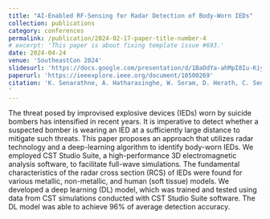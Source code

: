 ```yaml
---
title: "AI-Enabled RF-Sensing for Radar Detection of Body-Worn IEDs"
collection: publications
category: conferences
permalink: /publication/2024-02-17-paper-title-number-4
# excerpt: 'This paper is about fixing template issue #693.'
date: 2024-04-24
venue: 'SoutheastCon 2024'
slidesurl: 'https://docs.google.com/presentation/d/1BaOdYa-ahMpI8Iu-KiyQTarcxciEbmkU/edit?usp=drive_link&ouid=118393945755563807099&rtpof=true&sd=true'
paperurl: 'https://ieeexplore.ieee.org/document/10500269'
citation: 'K. Senarathne, A. Hatharasinghe, W. Seram, D. Herath, C. Seneviratne and A. Madanayake, "AI-Enabled RF-Sensing for Radar Detection of Body-Worn IEDs," SoutheastCon 2024, Atlanta, GA, USA, 2024, pp. 644-649, doi: 10.1109/SoutheastCon52093.2024.10500269. keywords: {Radio frequency;Deep learning;Solid modeling;Radar cross-sections;Three-dimensional displays;Software algorithms;Data models;Improvised Explosive Devices;Radar Cross Section;Computer Simulation Technology},
'
---
```


The threat posed by improvised explosive devices (IEDs) worn by suicide bombers has intensified in recent years. It is imperative to detect whether a suspected bomber is wearing an IED at a sufficiently large distance to mitigate such threats. This paper proposes an approach that utilizes radar technology and a deep-learning algorithm to identify body-worn IEDs. We employed CST Studio Suite, a high-performance 3D electromagnetic analysis software, to facilitate full-wave simulations. The fundamental characteristics of the radar cross section (RCS) of IEDs were found for various metallic, non-metallic, and human (soft tissue) models. We developed a deep learning (DL) model, which was trained and tested using data from CST simulations conducted with CST Studio Suite software. The DL model was able to achieve 96% of average detection accuracy.
